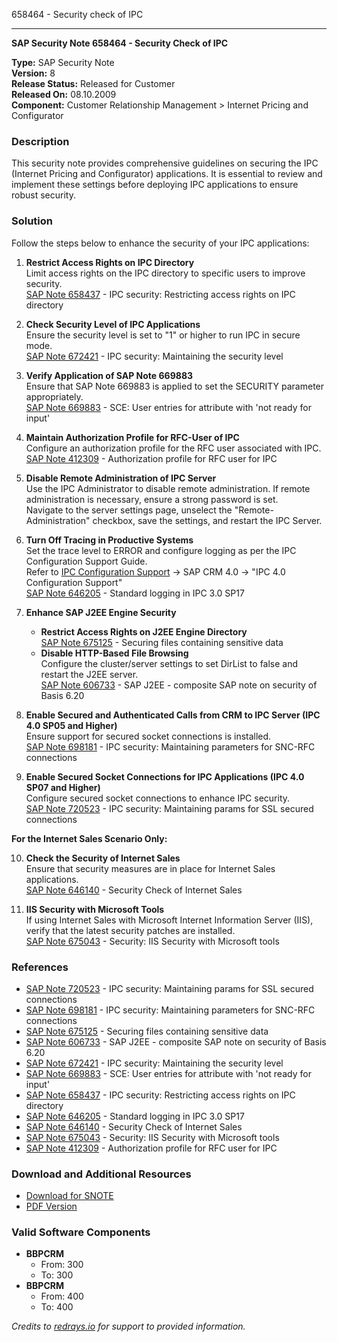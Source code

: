 658464 - Security check of IPC

---

**SAP Security Note 658464 - Security Check of IPC**

**Type:** SAP Security Note  
**Version:** 8  
**Release Status:** Released for Customer  
**Released On:** 08.10.2009  
**Component:** Customer Relationship Management > Internet Pricing and Configurator

### Description

This security note provides comprehensive guidelines on securing the IPC (Internet Pricing and Configurator) applications. It is essential to review and implement these settings before deploying IPC applications to ensure robust security.

### Solution

Follow the steps below to enhance the security of your IPC applications:

1. **Restrict Access Rights on IPC Directory**  
   Limit access rights on the IPC directory to specific users to improve security.  
   [SAP Note 658437](https://me.sap.com/notes/658437) - IPC security: Restricting access rights on IPC directory

2. **Check Security Level of IPC Applications**  
   Ensure the security level is set to "1" or higher to run IPC in secure mode.  
   [SAP Note 672421](https://me.sap.com/notes/672421) - IPC security: Maintaining the security level

3. **Verify Application of SAP Note 669883**  
   Ensure that SAP Note 669883 is applied to set the SECURITY parameter appropriately.  
   [SAP Note 669883](https://me.sap.com/notes/669883) - SCE: User entries for attribute with 'not ready for input'

4. **Maintain Authorization Profile for RFC-User of IPC**  
   Configure an authorization profile for the RFC user associated with IPC.  
   [SAP Note 412309](https://me.sap.com/notes/412309) - Authorization profile for RFC user for IPC

5. **Disable Remote Administration of IPC Server**  
   Use the IPC Administrator to disable remote administration. If remote administration is necessary, ensure a strong password is set.  
   Navigate to the server settings page, unselect the "Remote-Administration" checkbox, save the settings, and restart the IPC Server.

6. **Turn Off Tracing in Productive Systems**  
   Set the trace level to ERROR and configure logging as per the IPC Configuration Support Guide.  
   Refer to [IPC Configuration Support](https://me.sap.com/crm-inst) → SAP CRM 4.0 → "IPC 4.0 Configuration Support"  
   [SAP Note 646205](https://me.sap.com/notes/646205) - Standard logging in IPC 3.0 SP17

7. **Enhance SAP J2EE Engine Security**  
   - **Restrict Access Rights on J2EE Engine Directory**  
     [SAP Note 675125](https://me.sap.com/notes/675125) - Securing files containing sensitive data  
   - **Disable HTTP-Based File Browsing**  
     Configure the cluster/server settings to set DirList to false and restart the J2EE server.  
     [SAP Note 606733](https://me.sap.com/notes/606733) - SAP J2EE - composite SAP note on security of Basis 6.20

8. **Enable Secured and Authenticated Calls from CRM to IPC Server (IPC 4.0 SP05 and Higher)**  
   Ensure support for secured socket connections is installed.  
   [SAP Note 698181](https://me.sap.com/notes/698181) - IPC security: Maintaining parameters for SNC-RFC connections

9. **Enable Secured Socket Connections for IPC Applications (IPC 4.0 SP07 and Higher)**  
   Configure secured socket connections to enhance IPC security.  
   [SAP Note 720523](https://me.sap.com/notes/720523) - IPC security: Maintaining params for SSL secured connections

**For the Internet Sales Scenario Only:**

10. **Check the Security of Internet Sales**  
    Ensure that security measures are in place for Internet Sales applications.  
    [SAP Note 646140](https://me.sap.com/notes/646140) - Security Check of Internet Sales

11. **IIS Security with Microsoft Tools**  
    If using Internet Sales with Microsoft Internet Information Server (IIS), verify that the latest security patches are installed.  
    [SAP Note 675043](https://me.sap.com/notes/675043) - Security: IIS Security with Microsoft tools

### References

- [SAP Note 720523](https://me.sap.com/notes/720523) - IPC security: Maintaining params for SSL secured connections
- [SAP Note 698181](https://me.sap.com/notes/698181) - IPC security: Maintaining parameters for SNC-RFC connections
- [SAP Note 675125](https://me.sap.com/notes/675125) - Securing files containing sensitive data
- [SAP Note 606733](https://me.sap.com/notes/606733) - SAP J2EE - composite SAP note on security of Basis 6.20
- [SAP Note 672421](https://me.sap.com/notes/672421) - IPC security: Maintaining the security level
- [SAP Note 669883](https://me.sap.com/notes/669883) - SCE: User entries for attribute with 'not ready for input'
- [SAP Note 658437](https://me.sap.com/notes/658437) - IPC security: Restricting access rights on IPC directory
- [SAP Note 646205](https://me.sap.com/notes/646205) - Standard logging in IPC 3.0 SP17
- [SAP Note 646140](https://me.sap.com/notes/646140) - Security Check of Internet Sales
- [SAP Note 675043](https://me.sap.com/notes/675043) - Security: IIS Security with Microsoft tools
- [SAP Note 412309](https://me.sap.com/notes/412309) - Authorization profile for RFC user for IPC

### Download and Additional Resources

- [Download for SNOTE](https://notesdownloads.sap.com/note/0040000015525942017)
- [PDF Version](https://userapps.support.sap.com/sap/support/sfm/notes/print/0000658464?language=en-US&token=67FC2B176B6D8580B0239BAFC8F6FF56)

### Valid Software Components

- **BBPCRM**  
  - From: 300  
  - To: 300  
- **BBPCRM**  
  - From: 400  
  - To: 400

*Credits to [redrays.io](https://redrays.io) for support to provided information.*